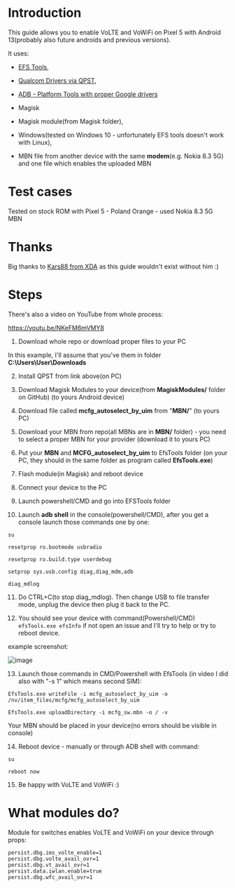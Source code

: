 # Introduction

This guide allows you to enable VoLTE and VoWiFi on Pixel 5 with Android 13(probably also future androids and previous versions).

It uses:

- [EFS Tools](https://github.com/JohnBel/EfsTools),

- [Qualcom Drivers via QPST](https://qpsttool.com/qpst-tool-v2-7-496),

- [ADB - Platform Tools with proper Google drivers](https://developer.android.com/studio/releases/platform-tools)

- Magisk

- Magisk module(from Magisk folder),

- Windows(tested on Windows 10 - unfortunately EFS tools doesn't work with Linux),

- MBN file from another device with the same **modem**(e.g. Nokia 8.3 5G) and one file which enables the uploaded MBN

# Test cases
Tested on stock ROM with Pixel 5 - Poland Orange - used Nokia 8.3 5G MBN


# Thanks
Big thanks to [Kars88 from XDA](https://forum.xda-developers.com/m/kars88.1417781/) as this guide wouldn't exist without him :)

# Steps

There's also a video on YouTube from whole process:

https://youtu.be/NKeFM6mVMY8

1. Download whole repo or download proper files to your PC

In this example, I'll assume that you've them in folder **C:\Users\User\Downloads**

2. Install QPST from link above(on PC)
3. Download Magisk Modules to your device(from **MagiskModules/** folder on GitHub) (to yours Android device)
4. Download file called **mcfg_autoselect_by_uim** from "**MBN/**" (to yours PC)
5. Download your MBN from repo(all MBNs are in **MBN/** folder) - you need to select a proper MBN for your provider (download it to yours PC)
6. Put your **MBN** and **MCFG_autoselect_by_uim** to EfsTools folder (on your PC, they should in the same folder as program called **EfsTools.exe**)
7. Flash module(in Magisk) and reboot device
8. Connect your device to the PC
9. Launch powershell/CMD and go into EFSTools folder

10. Launch **adb shell** in the console(powershell/CMD), after you get a console launch those commands one by one:
```
su

resetprop ro.bootmode usbradio

resetprop ro.build.type userdebug

setprop sys.usb.config diag,diag_mdm,adb

diag_mdlog

```

11. Do CTRL+C(to stop diag_mdlog). Then change USB to file transfer mode, unplug the device then plug it back to the PC.

12. You should see your device with command(Powershell/CMD) `efsTools.exe efsInfo` if not open an issue and I'll try to help or try to reboot device. 

example screenshot:

![image](https://user-images.githubusercontent.com/90356612/167317539-2410f24c-898e-4592-add7-bd90818ac5af.png)


13. Launch those commands in CMD/Powershell with EfsTools (in video I did also with "-s 1" which means second SIM):
```
EfsTools.exe writeFile -i mcfg_autoselect_by_uim -o /nv/item_files/mcfg/mcfg_autoselect_by_uim

EfsTools.exe uploadDirectory -i mcfg_sw.mbn -o / -v
```
Your MBN should be placed in your device(no errors should be visible in console)

14. Reboot device - manually or through ADB shell with command:

```
su

reboot now
```

15. Be happy with VoLTE and VoWiFi :)


# What modules do?

Module for switches enables VoLTE and VoWiFi on your device through props:

```
persist.dbg.ims_volte_enable=1
persist.dbg.volte_avail_ovr=1
persist.dbg.vt_avail_ovr=1
persist.data.iwlan.enable=true
persist.dbg.wfc_avail_ovr=1
```
